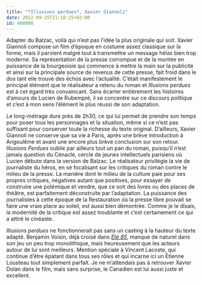 ```yaml
---
title: "*Illusions perdues*, Xavier Giannoli"
date: 2022-09-25T21:18:25+02:00
id: 660000
---
```


Adapter du Balzac, voilà qui n’est pas l’idée la plus originale qui soit. Xavier Giannoli compose un film d’époque en costume assez classique sur la forme, mais il parvient malgré tout à transmettre un message hélas bien trop moderne. Sa représentation de la presse corrompue et de la montée en puissance de la bourgeoisie qui commence à mettre la main sur la publicité et ainsi sur la principale source de revenus de cette presse, fait froid dans le dos tant elle trouve des échos avec l’actualité. C’était manifestement le principal élément que le réalisateur a retenu du roman et *Illusions perdues* est à cet égard très convaincant. Sans écarter entièrement les histoires d’amours de Lucien de Rubempré, il se concentre sur ce discours politique et c’est à mon sens l’élément le plus réussi de son adaptation.

Le long-métrage dure près de 2h30, ce qui lui permet de prendre son temps pour poser tous les personnages et la situation, même si ce n’est pas suffisant pour conserver toute la richesse du texte original. D’ailleurs, Xavier Giannoli ne conserve que sa vie à Paris, après une brève introduction à Angoulême et avant une encore plus brève conclusion sur son retour. *Illusions Perdues* oublie par ailleurs tout un pan du roman, puisqu’il n’est jamais question du Cénacle, cercle de jeunes intellectuels parisiens où Lucien débute dans la version de Balzac. Le réalisateur privilégie la vie de journaliste du héros, en se focalisant sur les critiques du roman contre le milieu de la presse. La manière dont le milieu de la culture paie pour ses propres critiques, négatives autant que positives, pour essayer de construire une polémique et vendre, que ce soit des livres ou des places de théâtre, est parfaitement déconstruite par l’adaptation. La puissance des journalistes à cette époque de la Restauration où la presse libre pouvait se faire une vraie place au soleil, est aussi bien démontrée. Comme je le disais, la modernité de la critique est assez troublante et c’est certainement ce qui a attiré le cinéaste. 

*Illusions perdues* ne fonctionnerait pas sans un casting à la hauteur du texte adapté. Benjamin Voisin, déjà croisé dans [*Été 85*](https://voiretmanger.fr/ete-85-ozon/), manque de naturel dans son jeu un peu trop monolithique, mais heureusement que les acteurs autour de lui sont meilleurs. Mention spéciale à Vincent Lacoste, qui continue d’être épatant dans tous ses rôles et qui incarne ici un Étienne Lousteau tout simplement parfait. Je ne m’attendais pas à retrouver Xavier Dolan dans le film, mais sans surprise, le Canadien est lui aussi juste et excellent. 
